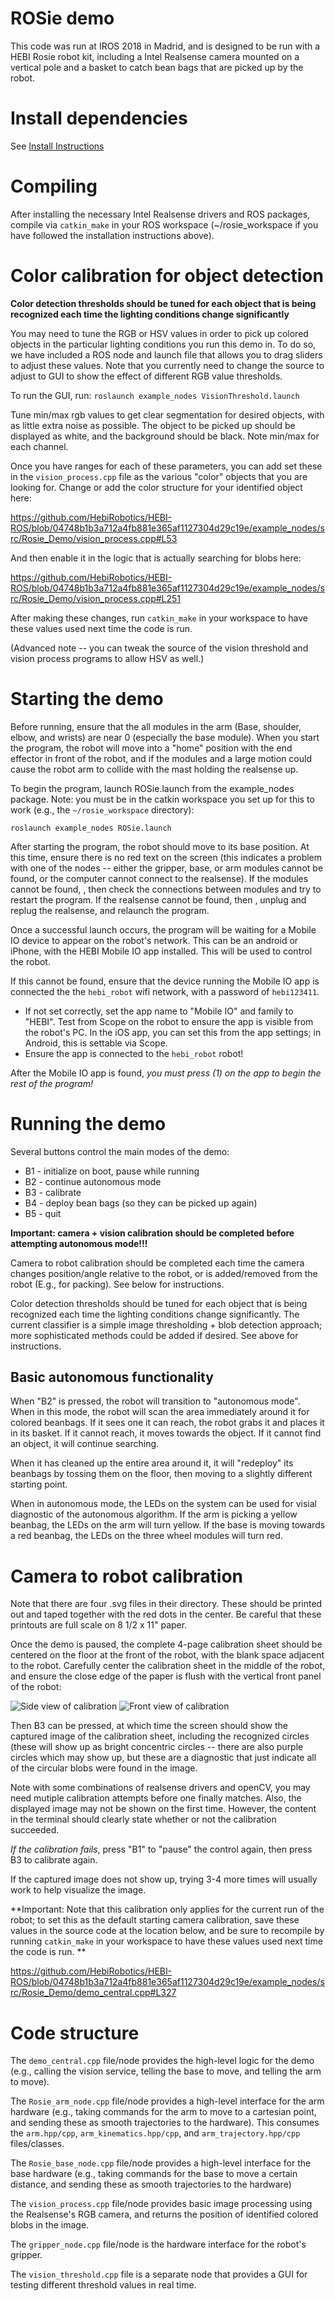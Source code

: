 # ROSie demo

This code was run at IROS 2018 in Madrid, and is designed to be run with a HEBI Rosie robot kit, including a Intel Realsense camera mounted on a vertical pole and a basket to catch bean bags that are picked up by the robot.

# Install dependencies 

See [Install Instructions](INSTALL.md)

# Compiling

After installing the necessary Intel Realsense drivers and ROS packages, compile via `catkin_make` in your ROS workspace (~/rosie_workspace if you have followed the installation instructions above).

# Color calibration for object detection

**Color detection thresholds should be tuned for each object that is being recognized each time the lighting conditions change significantly**

You may need to tune the RGB or HSV values in order to pick up colored objects in the particular lighting conditions you run this demo in.  To do so, we have included a ROS node and launch file that allows you to drag sliders to adjust these values.  Note that you currently need to change the source to adjust to GUI to show the effect of different RGB value thresholds.

To run the GUI, run:
```roslaunch example_nodes VisionThreshold.launch```

Tune min/max rgb values to get clear segmentation for desired objects, with as little extra noise as possible.  The object to be picked up should be displayed as white, and the background should be black.  Note min/max for each channel.

Once you have ranges for each of these parameters, you can add set these in the `vision_process.cpp` file as the various "color" objects that you are looking for.  Change or add the color structure for your identified object here:

https://github.com/HebiRobotics/HEBI-ROS/blob/04748b1b3a712a4fb881e365af1127304d29c19e/example_nodes/src/Rosie_Demo/vision_process.cpp#L53

And then enable it in the logic that is actually searching for blobs here:

https://github.com/HebiRobotics/HEBI-ROS/blob/04748b1b3a712a4fb881e365af1127304d29c19e/example_nodes/src/Rosie_Demo/vision_process.cpp#L251

After making these changes, run `catkin_make` in your workspace to have these values used next time the code is run.

(Advanced note -- you can tweak the source of the vision threshold and vision process programs to allow HSV as well.)

# Starting the demo

Before running, ensure that the all modules in the arm (Base, shoulder, elbow, and wrists) are near 0 (especially the base module).  When you start the program, the robot will move into a "home" position with the end effector in front of the robot, and if the modules and a large motion could cause the robot arm to collide with the mast holding the realsense up.

To begin the program, launch ROSie.launch from the example_nodes package.  Note: you must be in the catkin workspace you set up for this to work (e.g., the `~/rosie_workspace` directory):

```roslaunch example_nodes ROSie.launch```

After starting the program, the robot should move to its base position.  At this time, ensure there is no red text on the screen (this indicates a problem with one of the nodes -- either the gripper, base, or arm modules cannot be found, or the computer cannot connect to the realsense).  If the modules cannot be found, <ctrl-C>, then check the connections between modules and try to restart the program.  If the realsense cannot be found, then <ctrl-C>, unplug and replug the realsense, and relaunch the program.
  
Once a successful launch occurs, the program will be waiting for a Mobile IO device to appear on the robot's network.  This can be an android or iPhone, with the HEBI Mobile IO app installed.  This will be used to control the robot.

If this cannot be found, ensure that the device running the Mobile IO app is connected the the `hebi_robot` wifi network, with a password of `hebi123411`.
- If not set correctly, set the app name to "Mobile IO" and family to "HEBI".  Test from Scope on the robot to ensure the app is visible from the robot's PC.  In the iOS app, you can set this from the app settings; in Android, this is settable via Scope.
- Ensure the app is connected to the `hebi_robot` robot!

After the Mobile IO app is found, *you must press (1) on the app to begin the rest of the program!*

# Running the demo

Several buttons control the main modes of the demo:

* B1 - initialize on boot, pause while running
* B2 - continue autonomous mode
* B3 - calibrate
* B4 - deploy bean bags (so they can be picked up again)
* B5 - quit

**Important: camera + vision calibration should be completed before attempting autonomous mode!!!**

Camera to robot calibration should be completed each time the camera changes position/angle relative to the robot, or is added/removed from the robot (E.g., for packing).  See below for instructions.

Color detection thresholds should be tuned for each object that is being recognized each time the lighting conditions change significantly.  The current classifier is a simple image thresholding + blob detection approach; more sophisticated methods could be added if desired.  See above for instructions.

## Basic autonomous functionality

When "B2" is pressed, the robot will transition to "autonomous mode".  When in this mode, the robot will scan the area immediately around it for colored beanbags.  If it sees one it can reach, the robot grabs it and places it in its basket.  If it cannot reach, it moves towards the object.  If it cannot find an object, it will continue searching.

When it has cleaned up the entire area around it, it will "redeploy" its beanbags by tossing them on the floor, then moving to a slightly different starting point.

When in autonomous mode, the LEDs on the system can be used for visial diagnostic of the autonomous algorithm.  If the arm is picking a yellow beanbag, the LEDs on the arm will turn yellow.  If the base is moving towards a red beanbag, the LEDs on the three wheel modules will turn red.

# Camera to robot calibration

Note that there are four .svg files in their directory.  These should be printed out and taped together with the red dots in the center.  Be careful that these printouts are full scale on 8 1/2 x 11" paper.

Once the demo is paused, the complete 4-page calibration sheet should be centered on the floor at the front of the robot, with the blank space adjacent to the robot.  Carefully center the calibration sheet in the middle of the robot, and ensure the close edge of the paper is flush with the vertical front panel of the robot:

![Side view of calibration](calibration_side.jpg)
![Front view of calibration](calibration_front.jpg)

Then B3 can be pressed, at which time the screen should show the captured image of the calibration sheet, including the recognized circles (these will show up as bright concentric circles -- there are also purple circles which may show up, but these are a diagnostic that just indicate all of the circular blobs were found in the image.

Note with some combinations of realsense drivers and openCV, you may need mutiple calibration attempts before one finally matches.  Also, the displayed image may not be shown on the first time.  However, the content in the terminal should clearly state whether or not the calibration succeeded.

_If the calibration fails_, press "B1" to "pause" the control again, then press B3 to calibrate again.

If the captured image does not show up, trying 3-4 more times will usually work to help visualize the image.

**Important: Note that this calibration only applies for the current run of the robot; to set this as the default starting camera calibration, save these values in the source code at the location below, and be sure to recompile by running `catkin_make` in your workspace to have these values used next time the code is run. **

https://github.com/HebiRobotics/HEBI-ROS/blob/04748b1b3a712a4fb881e365af1127304d29c19e/example_nodes/src/Rosie_Demo/demo_central.cpp#L327

# Code structure

The `demo_central.cpp` file/node provides the high-level logic for the demo (e.g., calling the vision service, telling the base to move, and telling the arm to move).

The `Rosie_arm_node.cpp` file/node provides a high-level interface for the arm hardware (e.g., taking commands for the arm to move to a cartesian point, and sending these as smooth trajectories to the hardware).  This consumes the `arm.hpp/cpp`, `arm_kinematics.hpp/cpp`, and `arm_trajectory.hpp/cpp` files/classes.

The `Rosie_base_node.cpp` file/node provides a high-level interface for the base hardware (e.g., taking commands for the base to move a certain distance, and sending these as smooth trajectories to the hardware)

The `vision_process.cpp` file/node provides basic image processing using the Realsense's RGB camera, and returns the position of identified colored blobs in the image.

The `gripper_node.cpp` file/node is the hardware interface for the robot's gripper.

The `vision_threshold.cpp` file is a separate node that provides a GUI for testing different threshold values in real time.


